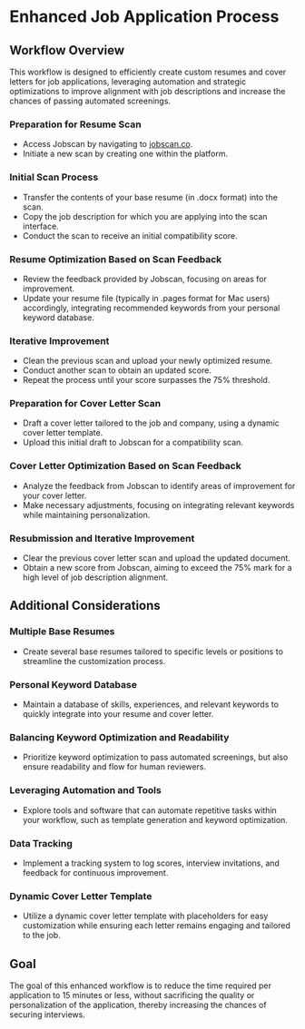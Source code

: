 # Enhanced Job Application Process

## Workflow Overview

This workflow is designed to efficiently create custom resumes and cover letters for job applications, leveraging automation and strategic optimizations to improve alignment with job descriptions and increase the chances of passing automated screenings.

### Preparation for Resume Scan

- Access Jobscan by navigating to [jobscan.co](https://app.jobscan.co/dashboard).
- Initiate a new scan by creating one within the platform.

### Initial Scan Process

- Transfer the contents of your base resume (in .docx format) into the scan.
- Copy the job description for which you are applying into the scan interface.
- Conduct the scan to receive an initial compatibility score.

### Resume Optimization Based on Scan Feedback

- Review the feedback provided by Jobscan, focusing on areas for improvement.
- Update your resume file (typically in .pages format for Mac users) accordingly, integrating recommended keywords from your personal keyword database.

### Iterative Improvement

- Clean the previous scan and upload your newly optimized resume.
- Conduct another scan to obtain an updated score.
- Repeat the process until your score surpasses the 75% threshold.

### Preparation for Cover Letter Scan

- Draft a cover letter tailored to the job and company, using a dynamic cover letter template.
- Upload this initial draft to Jobscan for a compatibility scan.

### Cover Letter Optimization Based on Scan Feedback

- Analyze the feedback from Jobscan to identify areas of improvement for your cover letter.
- Make necessary adjustments, focusing on integrating relevant keywords while maintaining personalization.

### Resubmission and Iterative Improvement

- Clear the previous cover letter scan and upload the updated document.
- Obtain a new score from Jobscan, aiming to exceed the 75% mark for a high level of job description alignment.

## Additional Considerations

### Multiple Base Resumes

- Create several base resumes tailored to specific levels or positions to streamline the customization process.

### Personal Keyword Database

- Maintain a database of skills, experiences, and relevant keywords to quickly integrate into your resume and cover letter.

### Balancing Keyword Optimization and Readability

- Prioritize keyword optimization to pass automated screenings, but also ensure readability and flow for human reviewers.

### Leveraging Automation and Tools

- Explore tools and software that can automate repetitive tasks within your workflow, such as template generation and keyword optimization.

### Data Tracking

- Implement a tracking system to log scores, interview invitations, and feedback for continuous improvement.

### Dynamic Cover Letter Template

- Utilize a dynamic cover letter template with placeholders for easy customization while ensuring each letter remains engaging and tailored to the job.

## Goal

The goal of this enhanced workflow is to reduce the time required per application to 15 minutes or less, without sacrificing the quality or personalization of the application, thereby increasing the chances of securing interviews.
